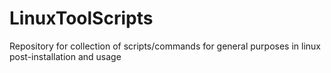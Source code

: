 # LinuxToolScripts
Repository for collection of scripts/commands for general purposes in linux post-installation and usage
